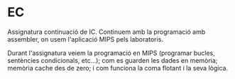# EC
Assignatura continuació de IC. Continuem amb la programació amb assembler, on usem l'aplicació MIPS pels laboratoris. 

Durant l'assignatura veiem la programació en MIPS (programar bucles, sentències condicionals, etc...); com es guarden les dades en memòria; memòria cache des de zero; i com funciona la coma flotant i la seva lògica. 
